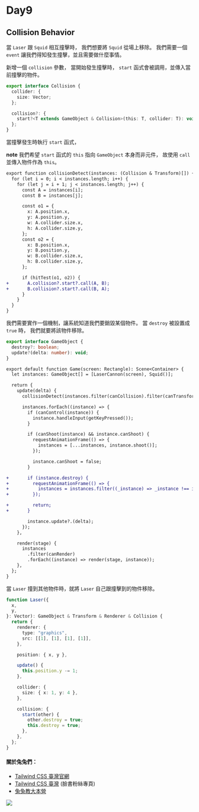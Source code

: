 # Day9

## Collision Behavior

當 `Laser` 跟 `Squid` 相互撞擊時，
我們想要將 `Squid` 從場上移除。
我們需要一個 `event` 讓我們得知發生撞擊，並且需要做什麼事情。

新增一個 `collision` 參數，
當開始發生撞擊時， `start` 函式會被調用，並傳入當前撞擊的物件。

```ts
export interface Collision {
  collider: {
    size: Vector;
  };

  collision?: {
    start?<T extends GameObject & Collision>(this: T, collider: T): void;
  };
}
```

當撞擊發生時執行 `start` 函式，

**note**
我們希望 `start` 函式的 `this` 指向 `GameObject` 本身而非元件，
故使用 `call` 並傳入物件作為 `this`。

```diff
export function collisionDetect(instances: (Collision & Transform)[]) {
  for (let i = 0; i < instances.length; i++) {
    for (let j = i + 1; j < instances.length; j++) {
      const A = instances[i];
      const B = instances[j];

      const o1 = {
        x: A.position.x,
        y: A.position.y,
        w: A.collider.size.x,
        h: A.collider.size.y,
      };
      const o2 = {
        x: B.position.x,
        y: B.position.y,
        w: B.collider.size.x,
        h: B.collider.size.y,
      };

      if (hitTest(o1, o2)) {
+       A.collision?.start?.call(A, B);
+       B.collision?.start?.call(B, A);
      }
    }
  }
}
```

我們需要實作一個機制，讓系統知道我們要銷毀某個物件。
當 `destroy` 被設置成 `true` 時，
我們就要將該物件移除。

```ts
export interface GameObject {
  destroy?: boolean;
  update?(delta: number): void;
}
```

```diff
export default function Game(screen: Rectangle): Scene<Container> {
  let instances: GameObject[] = [LaserCannon(screen), Squid()];

  return {
    update(delta) {
      collisionDetect(instances.filter(canCollision).filter(canTransform));

      instances.forEach((instance) => {
        if (canControl(instance)) {
          instance.handleInput(getKeyPressed());
        }

        if (canShoot(instance) && instance.canShoot) {
          requestAnimationFrame(() => {
            instances = [...instances, instance.shoot()];
          });

          instance.canShoot = false;
        }

+       if (instance.destroy) {
+         requestAnimationFrame(() => {
+           instances = instances.filter((_instance) => _instance !== instance);
+         });

+         return;
+       }

        instance.update?.(delta);
      });
    },

    render(stage) {
      instances
        .filter(canRender)
        .forEach((instance) => render(stage, instance));
    },
  };
}
```

當 `Laser` 撞到其他物件時，就將 `Laser` 自己跟撞擊到的物件移除。

```ts
function Laser({
  x,
  y,
}: Vector): GameObject & Transform & Renderer & Collision {
  return {
    renderer: {
      type: "graphics",
      src: [[1], [1], [1], [1]],
    },

    position: { x, y },

    update() {
      this.position.y -= 1;
    },

    collider: {
      size: { x: 1, y: 4 },
    },

    collision: {
      start(other) {
        other.destroy = true;
        this.destroy = true;
      },
    },
  };
}
```

#### 關於兔兔們：

- [Tailwind CSS 臺灣官網](https://tailwindcss.tw)
- [Tailwind CSS 臺灣](https://www.facebook.com/tailwindcss.tw) (臉書粉絲專頁)
- [兔兔教大本營](https://www.facebook.com/lalarabbits-%E5%85%94%E5%85%94%E6%95%99%E5%A4%A7%E6%9C%AC%E7%87%9F-102150975410839/)

![](https://i.imgur.com/PwE2UE9.jpg)
